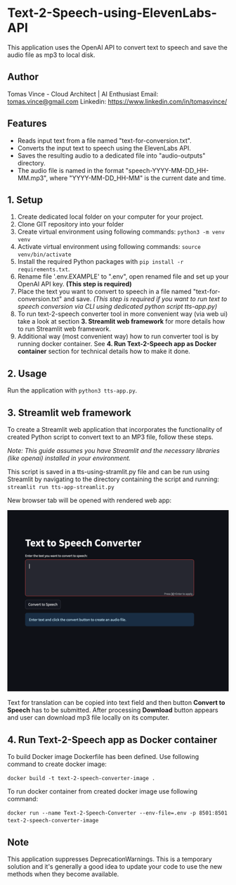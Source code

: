 # Text-2-Speech-using-ElevenLabs-API

This application uses the OpenAI API to convert text to speech and save the audio file as mp3 to local disk.

## Author

Tomas Vince - Cloud Architect | AI Enthusiast
Email: tomas.vince@gmail.com
Linkedin: https://www.linkedin.com/in/tomasvince/

## Features

- Reads input text from a file named "text-for-conversion.txt".
- Converts the input text to speech using the ElevenLabs API.
- Saves the resulting audio to a dedicated file into "audio-outputs" directory.
- The audio file is named in the format "speech-YYYY-MM-DD_HH-MM.mp3", where "YYYY-MM-DD_HH-MM" is the current date and time.

## 1. Setup

1. Create dedicated local folder on your computer for your project.
2. Clone GIT repository into your folder
3. Create virtual environment using following commands: `python3 -m venv venv` 
4. Activate virtual environment using following commands: `source venv/bin/activate` 
5. Install the required Python packages with `pip install -r requirements.txt`.
6. Rename file '.env.EXAMPLE' to ".env", open renamed file and set up your OpenAI API key. **(This step is required)**
7. Place the text you want to convert to speech in a file named "text-for-conversion.txt" and save. *(This step is required if you want to run text to speech conversion via CLI using dedicated python script tts-app.py)*
8. To run text-2-speech converter tool in more convenient way (via web ui) take a look at section **3. Streamlit web framework** for more details how to run Streamlit web framework.
9. Additional way (most convenient way) how to run converter tool is by running docker container. See **4. Run Text-2-Speech app as Docker container** section for technical details how to make it done.

## 2. Usage

Run the application with `python3 tts-app.py`.

## 3. Streamlit web framework

To create a Streamlit web application that incorporates the functionality of created Python script to convert text to an MP3 file, follow these steps. 

*Note: This guide assumes you have Streamlit and the necessary libraries (like openai) installed in your environment.*

This script is saved in a tts-using-stramlit.py file and can be run using Streamlit by navigating to the directory containing the script and running: 
`streamlit run tts-app-streamlit.py`

New browser tab will be opened with rendered web app:

![text to speech converter UI](img/image.png)

Text for translation can be copied into text field and then button **Convert to Speech** has to be submitted. After processing **Download** button appears and user can download mp3 file locally on its computer.

## 4. Run Text-2-Speech app as Docker container

To build Docker image Dockerfile has been defined. 
Use following command to create docker image:

`docker build -t text-2-speech-converter-image .`

To run docker container from created docker image use following command:

`docker run --name Text-2-Speech-Converter --env-file=.env -p 8501:8501 text-2-speech-converter-image`


## Note

This application suppresses DeprecationWarnings. This is a temporary solution and it's generally a good idea to update your code to use the new methods when they become available.

